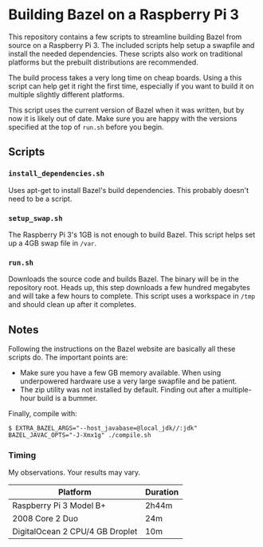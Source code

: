 # Building Bazel on a Raspberry Pi 3

This repository contains a few scripts to streamline building Bazel
from source on a Raspberry Pi 3. The included scripts help setup a
swapfile and install the needed dependencies. These scripts also work
on traditional platforms but the prebuilt distributions are
recommended.

The build process takes a very long time on cheap boards. Using a this
script can help get it right the first time, especially if you want to
build it on multiple slightly different platforms.

This script uses the current version of Bazel when it was written, but
by now it is likely out of date. Make sure you are happy with the
versions specified at the top of `run.sh` before you begin.

## Scripts

### `install_dependencies.sh`

Uses apt-get to install Bazel's build dependencies. This probably
doesn't need to be a script.

### `setup_swap.sh`

The Raspberry Pi 3's 1GB is not enough to build Bazel. This script
helps set up a 4GB swap file in `/var`.

### `run.sh`

Downloads the source code and builds Bazel. The binary will be in the
repository root. Heads up, this step downloads a few hundred megabytes
and will take a few hours to complete. This script uses a workspace in
`/tmp` and should clean up after it completes.

## Notes

Following the instructions on the Bazel website are basically all
these scripts do. The important points are:

- Make sure you have a few GB memory available. When using
  underpowered hardware use a very large swapfile and be patient.
- The zip utility was not installed by default. Finding out after a
  multiple-hour build is a bummer.

Finally, compile with:

```
$ EXTRA_BAZEL_ARGS="--host_javabase=@local_jdk//:jdk" BAZEL_JAVAC_OPTS="-J-Xmx1g" ./compile.sh
```

### Timing

My observations. Your results may vary.

| Platform                        | Duration |
| ------------------------------- | -------- |
| Raspberry Pi 3 Model B+         | 2h44m    |
| 2008 Core 2 Duo                 | 24m      |
| DigitalOcean 2 CPU/4 GB Droplet | 10m      |

